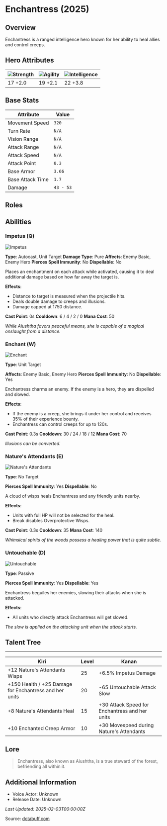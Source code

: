 # Enchantress (2025)

## Overview
Enchantress is a ranged intelligence hero known for her ability to heal allies and control creeps.

## Hero Attributes
| ![Strength](https://www.dotabuff.com/assets/hero_str-c4c83daf6344eee5758e6634a6535394cdcf03a9a8292076260cbe42b76d1b4c.png) | ![Agility](https://www.dotabuff.com/assets/hero_agi-f7c48b4a53d1a3f879d97d7afce7326b01d4a1a053fec8ea922ac6bbbe7947d7.png) | ![Intelligence](https://www.dotabuff.com/assets/hero_int-b590a71ef3df24fd995abacac069e7dbf3ee126cc67d6969bb3bea8034124232.png) |
|------------------------|------------------------|----------------------------|
| 17 +2.0             | 19 +2.1              | 22 +3.8            |

## Base Stats
| Attribute | Value |
|-----------|-------|
| Movement Speed | `320` |
| Turn Rate | `N/A` |
| Vision Range | `N/A` |
| Attack Range | `N/A` |
| Attack Speed | `N/A` |
| Attack Point | `0.3` |
| Base Armor | `3.66` |
| Base Attack Time | `1.7` |
| Damage | `43 - 53` |

## Roles


## Abilities
### Impetus (Q)
![Impetus](https://www.dotabuff.com/assets/skills/enchantress-impetus-5270-fc8392bc2ac0ce2114a15292f77d0678f479bd2aa5c9bffdcdf85e75bd393277.jpg)

**Type**: Autocast, Unit Target
**Damage Type**: Pure
**Affects**: Enemy Basic, Enemy Hero
**Pierces Spell Immunity**: No
**Dispellable**: No

Places an enchantment on each attack while activated, causing it to deal additional damage based on how far away the target is.

**Effects**:
- Distance to target is measured when the projectile hits.
- Deals double damage to creeps and illusions.
- Damage capped at 1750 distance.

**Cast Point**: 0s
**Cooldown**: 6 / 4 / 2 / 0
**Mana Cost**: 50

*While Aiushtha favors peaceful means, she is capable of a magical onslaught from a distance.*

### Enchant (W)
![Enchant](https://www.dotabuff.com/assets/skills/enchantress-enchant-5268-2a63e70e5eb65e56afc44a79a487d255e5f5a19dac884023173bd8bafe6c92e9.jpg)

**Type**: Unit Target

**Affects**: Enemy Basic, Enemy Hero
**Pierces Spell Immunity**: No
**Dispellable**: Yes

Enchantress charms an enemy. If the enemy is a hero, they are dispelled and slowed.

**Effects**:
- If the enemy is a creep, she brings it under her control and receives 35% of their experience bounty.
- Enchantress can control creeps for up to 120s.

**Cast Point**: 0.3s
**Cooldown**: 30 / 24 / 18 / 12
**Mana Cost**: 70

*Illusions can be converted.*

### Nature's Attendants (E)
![Nature's Attendants](https://www.dotabuff.com/assets/skills/enchantress-natures-attendants-5269-487e62436a72c7a6d339b2ca78f8ed2836a18b9f42b25e7c9f68a1c52f2a3e10.jpg)

**Type**: No Target


**Pierces Spell Immunity**: Yes
**Dispellable**: No

A cloud of wisps heals Enchantress and any friendly units nearby.

**Effects**:
- Units with full HP will not be selected for the heal.
- Break disables Overprotective Wisps.

**Cast Point**: 0.3s
**Cooldown**: 35
**Mana Cost**: 140

*Whimsical spirits of the woods possess a healing power that is quite subtle.*

### Untouchable (D)
![Untouchable](https://www.dotabuff.com/assets/skills/enchantress-untouchable-5267-3a401f52f3372d49c6858d1515440cd907411902b55d1d629f835e494229c03e.jpg)

**Type**: Passive


**Pierces Spell Immunity**: Yes
**Dispellable**: Yes

Enchantress beguiles her enemies, slowing their attacks when she is attacked.

**Effects**:
- All units who directly attack Enchantress will get slowed.





*The slow is applied on the attacking unit when the attack starts.*


## Talent Tree
------------
Kiri | Level | Kanan
------|--------|-------
+12 Nature's Attendants Wisps | 25 | +6.5% Impetus Damage
+150 Health / +25 Damage for Enchantress and her units | 20 | -65 Untouchable Attack Slow
+8 Nature's Attendants Heal | 15 | +30 Attack Speed for Enchantress and her units
+10 Enchanted Creep Armor | 10 | +30 Movespeed during Nature's Attendants

## Lore
> Enchantress, also known as Aiushtha, is a true steward of the forest, befriending all within it.

## Additional Information
- Voice Actor: Unknown
- Release Date: Unknown

_Last Updated: 2025-02-03T00:00:00Z_

Source: [dotabuff.com](https://www.dotabuff.com/heroes/enchantress/abilities)
